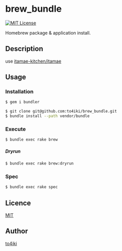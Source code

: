 brew_bundle
===========

[![MIT License](http://img.shields.io/badge/license-MIT-blue.svg?style=flat-square)][license]

[license]: https://github.com/to4iki/brew_bundle/master/LICENSE

Homebrew package & application install.

## Description

use [itamae-kitchen/itamae](https://github.com/itamae-kitchen/itamae)

## Usage

### Installation

```bash
$ gem i bundler
```

```bash
$ git clone git@github.com:to4iki/brew_bundle.git
$ bundle install --path vendor/bundle
```

### Execute

```bash
$ bundle exec rake brew
```

##### Dryrun

```bash
$ bundle exec rake brew:dryrun
```

### Spec

```bash
$ bundle exec rake spec
```

## Licence

[MIT](https://github.com/to4iki/brew_bundle/master/LICENSE)

## Author

[to4iki](https://github.com/to4iki)
